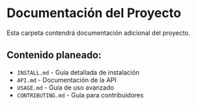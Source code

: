# Documentación del Proyecto

Esta carpeta contendrá documentación adicional del proyecto.

## Contenido planeado:

- `INSTALL.md` - Guía detallada de instalación
- `API.md` - Documentación de la API
- `USAGE.md` - Guía de uso avanzado
- `CONTRIBUTING.md` - Guía para contribuidores
